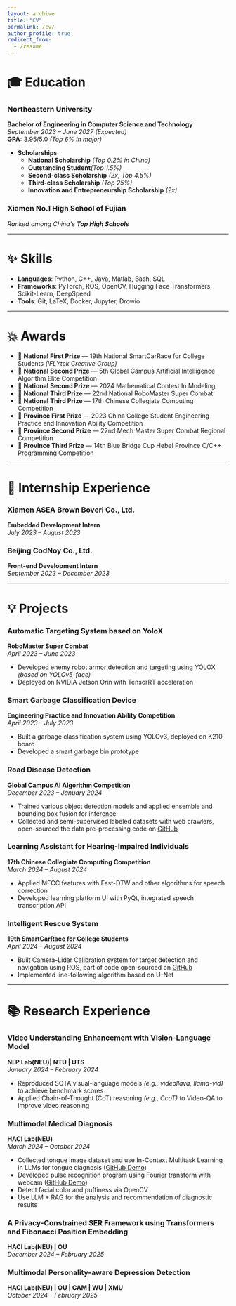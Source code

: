 ```yaml
---
layout: archive
title: "CV"
permalink: /cv/
author_profile: true
redirect_from:
  - /resume
---
```


# 🎓 **Education**

### **Northeastern University**  
**Bachelor of Engineering in Computer Science and Technology**  
_September 2023 – June 2027 (Expected)_  
**GPA:** 3.95/5.0 _(Top 6% in major)_

- **Scholarships**:
  - **National Scholarship** _(Top 0.2% in China)_
  - **Outstanding Student**_(Top 1.5%)_
  - **Second-class Scholarship** _(2x, Top 4.5%)_  
  - **Third-class Scholarship** _(Top 25%)_  
  - **Innovation and Entrepreneurship Scholarship** _(2x)_  

### **Xiamen No.1 High School of Fujian**  
_Ranked among China's **Top High Schools**_  

---

# ✨ **Skills**

- **Languages**: Python, C++, Java, Matlab, Bash, SQL  
- **Frameworks**: PyTorch, ROS, OpenCV, Hugging Face Transformers, Scikit-Learn, DeepSpeed  
- **Tools**: Git, LaTeX, Docker, Jupyter, Drowio

---

# 💥 **Awards**

- 🥇 **National First Prize** — 19th National SmartCarRace for College Students _(IFLYtek Creative Group)_
- 🥈 **National Second Prize** — 5th Global Campus Artificial Intelligence Algorithm Elite Competition
- 🥈 **National Second Prize** — 2024 Mathematical Contest In Modeling
- 🥉 **National Third Prize** — 22nd National RoboMaster Super Combat
- 🥉 **National Third Prize** — 17th Chinese Collegiate Computing Competition
- 🏅 **Province First Prize** — 2023 China College Student Engineering Practice and Innovation Ability Competition
- 🏅 **Province Second Prize** — 22nd Mech Master Super Combat Regional Competition
- 🏅 **Province Third Prize** — 14th Blue Bridge Cup Hebei Province C/C++ Programming Competition

---

# 🤝 **Internship Experience**

### **Xiamen ASEA Brown Boveri Co., Ltd.**  
**Embedded Development Intern**  
_July 2023 – August 2023_

### **Beijing CodNoy Co., Ltd.**  
**Front-end Development Intern**  
_September 2023 – December 2023_

---

# 💡 **Projects**

### **Automatic Targeting System based on YoloX**  
**RoboMaster Super Combat**  
_April 2023 – June 2023_  
- Developed enemy robot armor detection and targeting using YOLOX _(based on YOLOv5-face)_  
- Deployed on NVIDIA Jetson Orin with TensorRT acceleration  

### **Smart Garbage Classification Device**  
**Engineering Practice and Innovation Ability Competition**  
_April 2023 – July 2023_  
- Built a garbage classification system using YOLOv3, deployed on K210 board  
- Developed a smart garbage bin prototype  

### **Road Disease Detection**  
**Global Campus AI Algorithm Competition**  
_December 2023 – January 2024_  
- Trained various object detection models and applied ensemble and bounding box fusion for inference  
- Collected and semi-supervised labeled datasets with web crawlers, open-sourced the data pre-processing code on [GitHub](https://github.com/zin-Fu/Automation-Data-Processing)

### **Learning Assistant for Hearing-Impaired Individuals**  
**17th Chinese Collegiate Computing Competition**  
_March 2024 – August 2024_  
- Applied MFCC features with Fast-DTW and other algorithms for speech correction  
- Developed learning platform UI with PyQt, integrated speech transcription API  

### **Intelligent Rescue System**  
**19th SmartCarRace for College Students**  
_April 2024 – August 2024_  
- Built Camera-Lidar Calibration system for target detection and navigation using ROS, part of code open-sourced on [GitHub](https://github.com/zin-Fu/YOLOv5-ROS-Navigation)  
- Implemented line-following algorithm based on U-Net  

---

# 📚 **Research Experience**

### **Video Understanding Enhancement with Vision-Language Model**  
**NLP Lab(NEU)| NTU | UTS**  
_January 2024 – February 2024_  
- Reproduced SOTA visual-language models _(e.g., videollava, llama-vid)_ to achieve benchmark scores  
- Applied Chain-of-Thought (CoT) reasoning _(e.g., CcoT)_ to Video-QA to improve video reasoning  

### **Multimodal Medical Diagnosis**  
**HACI Lab(NEU)**  
_March 2024 – October 2024_  
- Collected tongue image dataset and use In-Context Multitask Learning in LLMs for tongue diagnosis ([GitHub Demo](https://github.com/zin-Fu/Tongue-Segmentation-and-classification))  
- Developed pulse recognition program using Fourier transform with webcam ([GitHub Demo](https://github.com/zin-Fu/WristRateMonitor))
- Detect facial color and puffiness via OpenCV
- Use LLM + RAG for the analysis and recommendation of diagnostic results

### **A Privacy-Constrained SER Framework using Transformers and Fibonacci Position Embedding**  
**HACI Lab(NEU) | OU**  
_December 2024 – February 2025_  

### **Multimodal Personality-aware Depression Detection**  
**HACI Lab(NEU) | OU | CAM | WU | XMU**  
_October 2024 – February 2025_  


